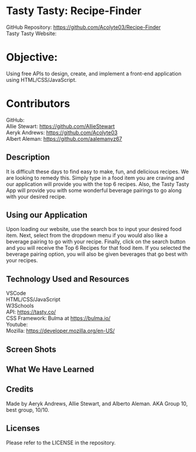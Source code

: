 # Tasty Tasty: Recipe-Finder
GitHub Repository: https://github.com/Acolyte03/Recipe-Finder <br />
Tasty Tasty Website:

# Objective:
Using free APIs to design, create, and implement a front-end application using HTML/CSS/JavaScript.

# Contributors
GitHub: <br />
Allie Stewart: https://github.com/AllieStewart <br />
Aeryk Andrews: https://github.com/Acolyte03 <br />
Albert Aleman: https://github.com/aalemanyz67

## Description
It is difficult these days to find easy to make, fun, and delicious recipes. 
We are looking to remedy this. 
Simply type in a food item you are craving and our application will provide you with the top 6 recipes. 
Also, the Tasty Tasty App will provide you with some wonderful beverage pairings to go along with your desired recipe.

## Using our Application
Upon loading our website, use the search box to input your desired food item. 
Next, select from the dropdown menu if you would also like a beverage pairing to go with your recipe. 
Finally, click on the search button and you will receive the Top 6 Recipes for that food item. 
If you selected the beverage pairing option, you will also be given beverages that go best with your recipes. 

## Technology Used and Resources
VSCode <br />
HTML/CSS/JavaScript <br />
W3Schools <br />
API: https://tasty.co/ <br />
CSS Framework: Bulma at https://bulma.io/ <br />
Youtube: <br />
Mozilla: https://developer.mozilla.org/en-US/

## Screen Shots


## What We Have Learned


## Credits
Made by Aeryk Andrews, Allie Stewart, and Alberto Aleman.
AKA Group 10, best group, 10/10.

## Licenses
Please refer to the LICENSE in the repository.
